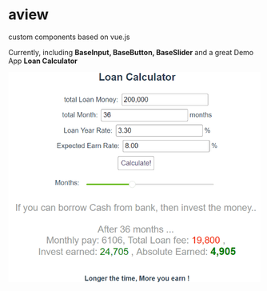 # aview
custom components based on vue.js

Currently, including **BaseInput, BaseButton, BaseSlider** and a great Demo App **Loan Calculator**

![loan_calc](https://github.com/alex2wong/aview/blob/master/docs/loan_calc.gif?raw=true)



